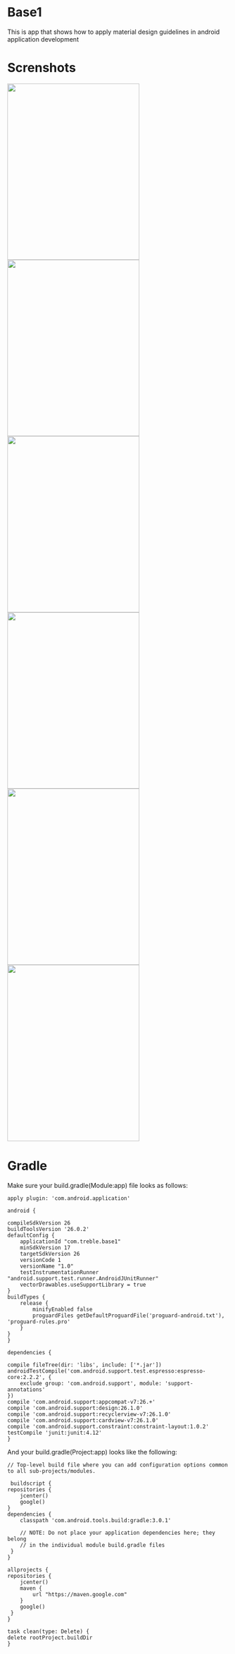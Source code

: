 # Base1
This is app that shows how to apply material design guidelines in android application development

# Screnshots

<img src="https://github.com/ajibadeseun/Base1/blob/master/Screenshot_20180303-173851.png" width="300" height="400" />
<img src="https://github.com/ajibadeseun/Base1/blob/master/Screenshot_20180303-173900.png" width="300" height="400" />
<img src="https://github.com/ajibadeseun/Base1/blob/master/Screenshot_20180303-173905.png" width="300" height="400" />
<img src="https://github.com/ajibadeseun/Base1/blob/master/Screenshot_20180303-173911.png" width="300" height="400" />
<img src="https://github.com/ajibadeseun/Base1/blob/master/Screenshot_20180303-173916.png" width="300" height="400" />
<img src="https://github.com/ajibadeseun/Base1/blob/master/Screenshot_20180303-173928.png" width="300" height="400" />

# Gradle
Make sure your build.gradle(Module:app) file looks as follows:

    apply plugin: 'com.android.application'

    android {

    compileSdkVersion 26
    buildToolsVersion '26.0.2'
    defaultConfig {
        applicationId "com.treble.base1"
        minSdkVersion 17
        targetSdkVersion 26
        versionCode 1
        versionName "1.0"
        testInstrumentationRunner "android.support.test.runner.AndroidJUnitRunner"
        vectorDrawables.useSupportLibrary = true
    }
    buildTypes {
        release {
            minifyEnabled false
            proguardFiles getDefaultProguardFile('proguard-android.txt'), 'proguard-rules.pro'
        }
    }
    }

    dependencies {

    compile fileTree(dir: 'libs', include: ['*.jar'])
    androidTestCompile('com.android.support.test.espresso:espresso-core:2.2.2', {
        exclude group: 'com.android.support', module: 'support-annotations'
    })
    compile 'com.android.support:appcompat-v7:26.+'
    compile 'com.android.support:design:26.1.0'
    compile 'com.android.support:recyclerview-v7:26.1.0'
    compile 'com.android.support:cardview-v7:26.1.0'
    compile 'com.android.support.constraint:constraint-layout:1.0.2'
    testCompile 'junit:junit:4.12'
    }
 
And your build.gradle(Project:app) looks like the following:

    // Top-level build file where you can add configuration options common to all sub-projects/modules.

     buildscript {
    repositories {
        jcenter()
        google()
    }
    dependencies {
        classpath 'com.android.tools.build:gradle:3.0.1'

        // NOTE: Do not place your application dependencies here; they belong
        // in the individual module build.gradle files
     }
    }

    allprojects {
    repositories {
        jcenter()
        maven {
            url "https://maven.google.com"
        }
        google()
     }
    }

    task clean(type: Delete) {
    delete rootProject.buildDir
    }
  

